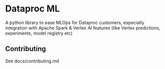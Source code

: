 # Dataproc ML

A python library to ease MLOps for Dataproc customers, especially integration
with Apache Spark & Vertex AI features (like Vertex predictions, experiments,
model registry etc)

## Contributing

See docs/contributing.md
